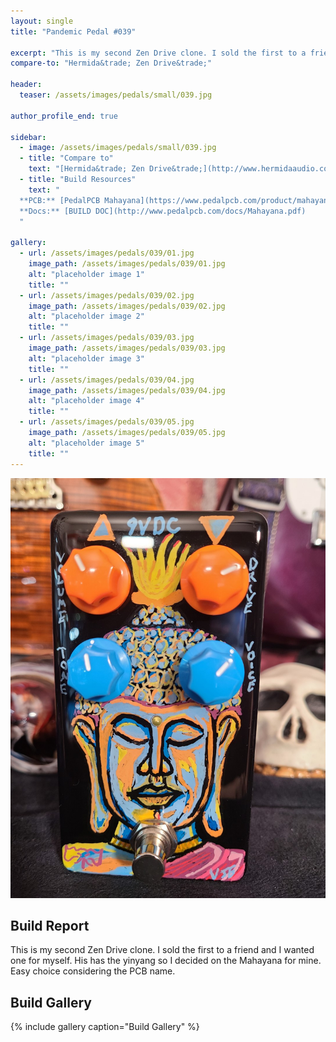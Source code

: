 ```yaml
---
layout: single
title: "Pandemic Pedal #039"

excerpt: "This is my second Zen Drive clone. I sold the first to a friend and I wanted one for myself. His has the yinyang so I decided on the Mahayana for mine. Easy choice considering the PCB name."
compare-to: "Hermida&trade; Zen Drive&trade;"

header:
  teaser: /assets/images/pedals/small/039.jpg

author_profile_end: true

sidebar:
  - image: /assets/images/pedals/small/039.jpg
  - title: "Compare to"
    text: "[Hermida&trade; Zen Drive&trade;](http://www.hermidaaudio.com/)"
  - title: "Build Resources"
    text: "
  **PCB:** [PedalPCB Mahayana](https://www.pedalpcb.com/product/mahayana/)<br>
  **Docs:** [BUILD DOC](http://www.pedalpcb.com/docs/Mahayana.pdf)
  "

gallery:
  - url: /assets/images/pedals/039/01.jpg
    image_path: /assets/images/pedals/039/01.jpg
    alt: "placeholder image 1"
    title: ""
  - url: /assets/images/pedals/039/02.jpg
    image_path: /assets/images/pedals/039/02.jpg
    alt: "placeholder image 2"
    title: ""
  - url: /assets/images/pedals/039/03.jpg
    image_path: /assets/images/pedals/039/03.jpg
    alt: "placeholder image 3"
    title: ""
  - url: /assets/images/pedals/039/04.jpg
    image_path: /assets/images/pedals/039/04.jpg
    alt: "placeholder image 4"
    title: ""
  - url: /assets/images/pedals/039/05.jpg
    image_path: /assets/images/pedals/039/05.jpg
    alt: "placeholder image 5"
    title: ""
---
```


[![header](/assets/images/pedals/039.jpg)](/assets/images/pedals/039.jpg)

## Build Report ##

This is my second Zen Drive clone. I sold the first to a friend and I wanted one for myself. His has the yinyang so I decided on the Mahayana for mine. Easy choice considering the PCB name.

## Build Gallery ##

{% include gallery caption="Build Gallery" %}